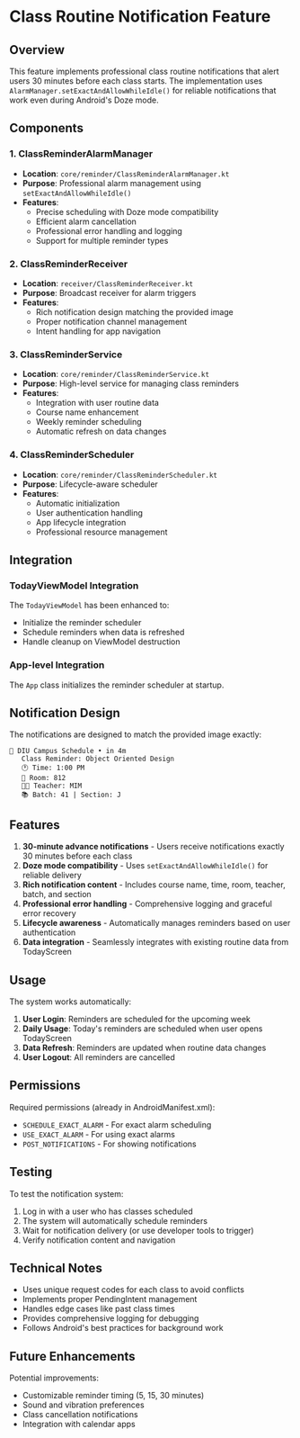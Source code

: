 # Class Routine Notification Feature

## Overview
This feature implements professional class routine notifications that alert users 30 minutes before each class starts. The implementation uses `AlarmManager.setExactAndAllowWhileIdle()` for reliable notifications that work even during Android's Doze mode.

## Components

### 1. ClassReminderAlarmManager
- **Location**: `core/reminder/ClassReminderAlarmManager.kt`
- **Purpose**: Professional alarm management using `setExactAndAllowWhileIdle()`
- **Features**:
  - Precise scheduling with Doze mode compatibility
  - Efficient alarm cancellation
  - Professional error handling and logging
  - Support for multiple reminder types

### 2. ClassReminderReceiver
- **Location**: `receiver/ClassReminderReceiver.kt`
- **Purpose**: Broadcast receiver for alarm triggers
- **Features**:
  - Rich notification design matching the provided image
  - Proper notification channel management
  - Intent handling for app navigation

### 3. ClassReminderService
- **Location**: `core/reminder/ClassReminderService.kt`
- **Purpose**: High-level service for managing class reminders
- **Features**:
  - Integration with user routine data
  - Course name enhancement
  - Weekly reminder scheduling
  - Automatic refresh on data changes

### 4. ClassReminderScheduler
- **Location**: `core/reminder/ClassReminderScheduler.kt`
- **Purpose**: Lifecycle-aware scheduler
- **Features**:
  - Automatic initialization
  - User authentication handling
  - App lifecycle integration
  - Professional resource management

## Integration

### TodayViewModel Integration
The `TodayViewModel` has been enhanced to:
- Initialize the reminder scheduler
- Schedule reminders when data is refreshed
- Handle cleanup on ViewModel destruction

### App-level Integration
The `App` class initializes the reminder scheduler at startup.

## Notification Design

The notifications are designed to match the provided image exactly:

```
📱 DIU Campus Schedule • in 4m
   Class Reminder: Object Oriented Design
   🕐 Time: 1:00 PM
   🏢 Room: 812
   👨‍🏫 Teacher: MIM
   📚 Batch: 41 | Section: J
```

## Features

1. **30-minute advance notifications** - Users receive notifications exactly 30 minutes before each class
2. **Doze mode compatibility** - Uses `setExactAndAllowWhileIdle()` for reliable delivery
3. **Rich notification content** - Includes course name, time, room, teacher, batch, and section
4. **Professional error handling** - Comprehensive logging and graceful error recovery
5. **Lifecycle awareness** - Automatically manages reminders based on user authentication
6. **Data integration** - Seamlessly integrates with existing routine data from TodayScreen

## Usage

The system works automatically:

1. **User Login**: Reminders are scheduled for the upcoming week
2. **Daily Usage**: Today's reminders are scheduled when user opens TodayScreen
3. **Data Refresh**: Reminders are updated when routine data changes
4. **User Logout**: All reminders are cancelled

## Permissions

Required permissions (already in AndroidManifest.xml):
- `SCHEDULE_EXACT_ALARM` - For exact alarm scheduling
- `USE_EXACT_ALARM` - For using exact alarms
- `POST_NOTIFICATIONS` - For showing notifications

## Testing

To test the notification system:

1. Log in with a user who has classes scheduled
2. The system will automatically schedule reminders
3. Wait for notification delivery (or use developer tools to trigger)
4. Verify notification content and navigation

## Technical Notes

- Uses unique request codes for each class to avoid conflicts
- Implements proper PendingIntent management
- Handles edge cases like past class times
- Provides comprehensive logging for debugging
- Follows Android's best practices for background work

## Future Enhancements

Potential improvements:
- Customizable reminder timing (5, 15, 30 minutes)
- Sound and vibration preferences
- Class cancellation notifications
- Integration with calendar apps
